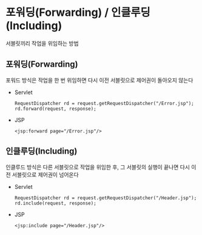 # 포워딩(Forwarding) / 인클루딩(Including)

서블릿끼리 작업을 위임하는 방법 <br>

## 포워딩(Forwarding)

포워드 방식은 작업을 한 번 위임하면 다시 이전 서블릿으로 제어권이 돌아오지 않는다

- Servlet

  ```
  RequestDispatcher rd = request.getRequestDispatcher("/Error.jsp");
  rd.forward(request, response);
  ```

- JSP
  ```
  <jsp:forward page="/Error.jsp"/>
  ```

## 인클루딩(Including)

인클루드 방식은 다른 서블릿으로 작업을 위임한 후, 그 서블릿의 실행이 끝나면 다시 이전 서블릿으로 제어권이 넘어온다

- Servlet

  ```
  RequestDispatcher rd = request.getRequestDispatcher("/Header.jsp");
  rd.include(request, response);
  ```

- JSP
  ```
  <jsp:include page="/Header.jsp"/>
  ```
